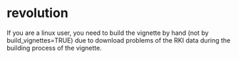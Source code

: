 # revolution

If you are a linux user, you need to build the vignette by hand (not by build_vignettes=TRUE) due to 
download problems of the RKI data during the building process of the vignette.
